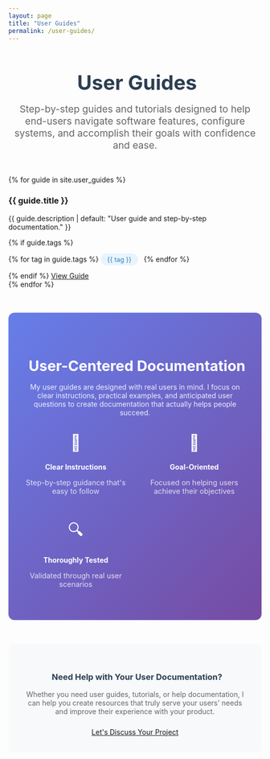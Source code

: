 ```yaml
---
layout: page
title: "User Guides"
permalink: /user-guides/
---
```


<div style="text-align: center; margin-bottom: 3rem;">
    <h1 style="font-size: 2.5rem; color: #2c3e50; margin-bottom: 1rem;">
        <i class="fas fa-users" style="color: #3498db; margin-right: 0.5rem;"></i>
        User Guides
    </h1>
    <p style="font-size: 1.2rem; color: #666; max-width: 800px; margin: 0 auto;">
        Step-by-step guides and tutorials designed to help end-users navigate software features, 
        configure systems, and accomplish their goals with confidence and ease.
    </p>
</div>

<div class="portfolio-grid">
    {% for guide in site.user_guides %}
        <div class="portfolio-card">
            <div class="card-icon">
                <i class="fas fa-users"></i>
            </div>
            <h3 class="card-title">{{ guide.title }}</h3>
            <p class="card-description">
                {{ guide.description | default: "User guide and step-by-step documentation." }}
            </p>
            {% if guide.tags %}
                <div style="margin: 1rem 0;">
                    {% for tag in guide.tags %}
                        <span style="background: #e8f4fd; color: #2980b9; padding: 0.3rem 0.8rem; border-radius: 20px; font-size: 0.8rem; margin-right: 0.5rem;">{{ tag }}</span>
                    {% endfor %}
                </div>
            {% endif %}
            <a href="{{ guide.url | relative_url }}" class="btn btn-primary">
                <i class="fas fa-eye"></i> View Guide
            </a>
        </div>
    {% endfor %}
</div>

<div style="background: linear-gradient(135deg, #667eea 0%, #764ba2 100%); color: white; padding: 3rem 2rem; border-radius: 12px; margin-top: 3rem; text-align: center;">
    <h3 style="margin-bottom: 1rem; font-size: 1.8rem;">
        <i class="fas fa-star" style="color: #f1c40f; margin-right: 0.5rem;"></i>
        User-Centered Documentation
    </h3>
    <p style="margin-bottom: 2rem; opacity: 0.9; max-width: 600px; margin-left: auto; margin-right: auto;">
        My user guides are designed with real users in mind. I focus on clear instructions, practical examples, 
        and anticipated user questions to create documentation that actually helps people succeed.
    </p>
    <div style="display: grid; grid-template-columns: repeat(auto-fit, minmax(200px, 1fr)); gap: 2rem; margin-top: 2rem;">
        <div style="text-align: center;">
            <div style="font-size: 2rem; margin-bottom: 0.5rem;">📝</div>
            <h4 style="margin-bottom: 0.5rem;">Clear Instructions</h4>
            <p style="opacity: 0.8; font-size: 0.9rem;">Step-by-step guidance that's easy to follow</p>
        </div>
        <div style="text-align: center;">
            <div style="font-size: 2rem; margin-bottom: 0.5rem;">🎯</div>
            <h4 style="margin-bottom: 0.5rem;">Goal-Oriented</h4>
            <p style="opacity: 0.8; font-size: 0.9rem;">Focused on helping users achieve their objectives</p>
        </div>
        <div style="text-align: center;">
            <div style="font-size: 2rem; margin-bottom: 0.5rem;">🔍</div>
            <h4 style="margin-bottom: 0.5rem;">Thoroughly Tested</h4>
            <p style="opacity: 0.8; font-size: 0.9rem;">Validated through real user scenarios</p>
        </div>
    </div>
</div>

<div style="background: #f8f9fa; padding: 2rem; border-radius: 8px; margin-top: 3rem; text-align: center;">
    <h3 style="color: #2c3e50; margin-bottom: 1rem;">
        <i class="fas fa-question-circle" style="color: #3498db; margin-right: 0.5rem;"></i>
        Need Help with Your User Documentation?
    </h3>
    <p style="color: #666; margin-bottom: 1.5rem;">
        Whether you need user guides, tutorials, or help documentation, I can help you create resources 
        that truly serve your users' needs and improve their experience with your product.
    </p>
    <a href="{{ '/contact/' | relative_url }}" class="btn btn-primary">
        <i class="fas fa-envelope"></i> Let's Discuss Your Project
    </a>
</div>
